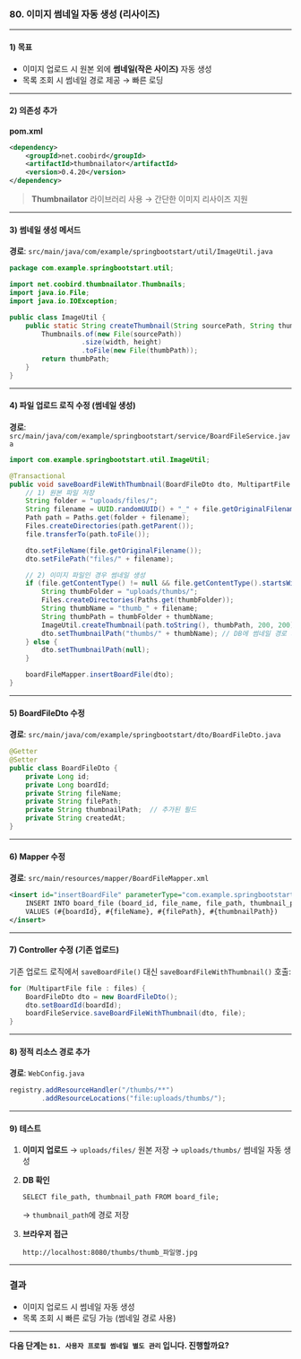 ### 80. 이미지 썸네일 자동 생성 (리사이즈)

---

#### 1) **목표**

* 이미지 업로드 시 원본 외에 **썸네일(작은 사이즈)** 자동 생성
* 목록 조회 시 썸네일 경로 제공 → 빠른 로딩

---

#### 2) **의존성 추가**

**pom.xml**

```xml
<dependency>
    <groupId>net.coobird</groupId>
    <artifactId>thumbnailator</artifactId>
    <version>0.4.20</version>
</dependency>
```

> **Thumbnailator** 라이브러리 사용 → 간단한 이미지 리사이즈 지원

---

#### 3) **썸네일 생성 메서드**

**경로**: `src/main/java/com/example/springbootstart/util/ImageUtil.java`

```java
package com.example.springbootstart.util;

import net.coobird.thumbnailator.Thumbnails;
import java.io.File;
import java.io.IOException;

public class ImageUtil {
    public static String createThumbnail(String sourcePath, String thumbPath, int width, int height) throws IOException {
        Thumbnails.of(new File(sourcePath))
                  .size(width, height)
                  .toFile(new File(thumbPath));
        return thumbPath;
    }
}
```

---

#### 4) **파일 업로드 로직 수정 (썸네일 생성)**

**경로**: `src/main/java/com/example/springbootstart/service/BoardFileService.java`

```java
import com.example.springbootstart.util.ImageUtil;

@Transactional
public void saveBoardFileWithThumbnail(BoardFileDto dto, MultipartFile file) throws Exception {
    // 1) 원본 파일 저장
    String folder = "uploads/files/";
    String filename = UUID.randomUUID() + "_" + file.getOriginalFilename();
    Path path = Paths.get(folder + filename);
    Files.createDirectories(path.getParent());
    file.transferTo(path.toFile());

    dto.setFileName(file.getOriginalFilename());
    dto.setFilePath("files/" + filename);

    // 2) 이미지 파일인 경우 썸네일 생성
    if (file.getContentType() != null && file.getContentType().startsWith("image")) {
        String thumbFolder = "uploads/thumbs/";
        Files.createDirectories(Paths.get(thumbFolder));
        String thumbName = "thumb_" + filename;
        String thumbPath = thumbFolder + thumbName;
        ImageUtil.createThumbnail(path.toString(), thumbPath, 200, 200);
        dto.setThumbnailPath("thumbs/" + thumbName); // DB에 썸네일 경로 저장 필요
    } else {
        dto.setThumbnailPath(null);
    }

    boardFileMapper.insertBoardFile(dto);
}
```

---

#### 5) **BoardFileDto 수정**

**경로**: `src/main/java/com/example/springbootstart/dto/BoardFileDto.java`

```java
@Getter
@Setter
public class BoardFileDto {
    private Long id;
    private Long boardId;
    private String fileName;
    private String filePath;
    private String thumbnailPath;  // 추가된 필드
    private String createdAt;
}
```

---

#### 6) **Mapper 수정**

**경로**: `src/main/resources/mapper/BoardFileMapper.xml`

```xml
<insert id="insertBoardFile" parameterType="com.example.springbootstart.dto.BoardFileDto">
    INSERT INTO board_file (board_id, file_name, file_path, thumbnail_path)
    VALUES (#{boardId}, #{fileName}, #{filePath}, #{thumbnailPath})
</insert>
```

---

#### 7) **Controller 수정 (기존 업로드)**

기존 업로드 로직에서 `saveBoardFile()` 대신 `saveBoardFileWithThumbnail()` 호출:

```java
for (MultipartFile file : files) {
    BoardFileDto dto = new BoardFileDto();
    dto.setBoardId(boardId);
    boardFileService.saveBoardFileWithThumbnail(dto, file);
}
```

---

#### 8) **정적 리소스 경로 추가**

**경로**: `WebConfig.java`

```java
registry.addResourceHandler("/thumbs/**")
        .addResourceLocations("file:uploads/thumbs/");
```

---

#### 9) **테스트**

1. **이미지 업로드**
   → `uploads/files/` 원본 저장
   → `uploads/thumbs/` 썸네일 자동 생성
2. **DB 확인**

   ```
   SELECT file_path, thumbnail_path FROM board_file;
   ```

   → `thumbnail_path`에 경로 저장
3. **브라우저 접근**

   ```
   http://localhost:8080/thumbs/thumb_파일명.jpg
   ```

---

### 결과

* 이미지 업로드 시 썸네일 자동 생성
* 목록 조회 시 빠른 로딩 가능 (썸네일 경로 사용)

---

**다음 단계는 `81. 사용자 프로필 썸네일 별도 관리` 입니다. 진행할까요?**
